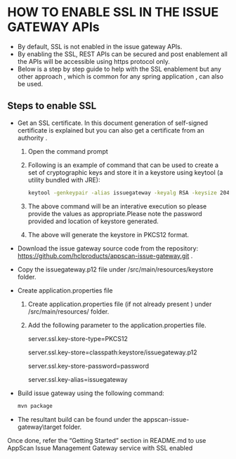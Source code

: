 # HOW TO ENABLE SSL IN THE ISSUE GATEWAY APIs

- By default, SSL is not enabled in the issue gateway APIs.
- By enabling the SSL, REST APIs can be secured and post enablement all the APIs will be accessible using https protocol only.
- Below is a step by step guide to help with the SSL enablement but any other approach , which is common for any spring application , can also be used.   

## Steps to enable SSL

- Get an SSL certificate. In this document generation of self-signed certificate is explained but you can also get a certificate from an authority .
	1. Open the command prompt
	2. Following is an example of command that can be used to create a set of cryptographic keys and store it in a keystore using keytool (a utility bundled with JRE):
		
		```sh
        keytool -genkeypair -alias issuegateway -keyalg RSA -keysize 2048 -storetype PKCS12 -keystore issuegateway.p12 -validity 3650
        ```
		
	3. The above command will be an interative execution so please provide the values as appropriate.Please note the password provided and location of keystore generated.
	3. The above will generate the keystore in PKCS12 format.
- Download the issue gateway source code from the repository: https://github.com/hclproducts/appscan-issue-gateway.git .
- Copy the issuegateway.p12 file under /src/main/resources/keystore folder.
- Create application.properties file
	1. Create application.properties file (if not already present ) under /src/main/resources/ folder.
	2. Add the following parameter to the application.properties file.

		server.ssl.key-store-type=PKCS12

		server.ssl.key-store=classpath:keystore/issuegateway.p12

        server.ssl.key-store-password=password

        server.ssl.key-alias=issuegateway

- Build issue gateway using the following command: 
	
	```sh
	mvn package
	```
	
- The resultant build can be found under the appscan-issue-gateway\target folder.


Once done, refer the “Getting Started” section in README.md to use AppScan Issue Management Gateway service with SSL enabled
